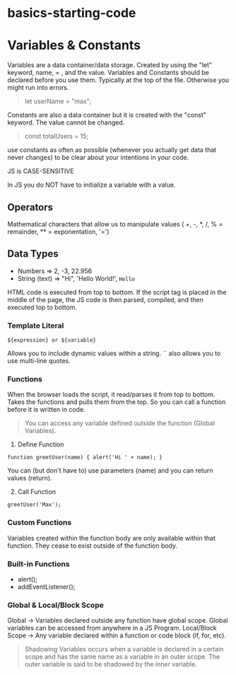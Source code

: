 # basics-starting-code

<!-- 
- Can put script tags at the end of the html code so that the browser renders the html page before executing script. 

- Order in which you execute scripts matters
 -->

 # Variables & Constants

Variables are a data container/data storage.
Created by using the "let" keyword, name, = , and the value. 
Variables and Constants should be declared before you use them. Typically at the top of the file. Otherwise you might run into errors. 

> let userName = "max";

Constants are also a data container but it is created with the "const" keyword. The value cannot be changed. 

> const totalUsers = 15;

use constants as often as possible (whenever you actually get data that never changes) to be clear about your intentions in your code. 

JS is CASE-SENSITIVE

In JS you do NOT have to initialize a variable with a value. 

## Operators

Mathematical characters that allow us to manipulate values ( +, -, *, /, % = remainder, ** = exponentation, '=')

## Data Types

- Numbers => 2, -3, 22.956
- String (text) => "Hi", 'Hello World!', `Hello` 


HTML code is executed from top to bottom. If the script tag is placed in the middle of the page, the JS code is then parsed, compiled, and then executed top to bottom. 

### Template Literal

``${expression} or ${variable}``

Allows you to include dynamic values within a string. `` also allows you to use multi-line quotes.

### Functions

When the browser loads the script, it read/parses it from top to bottom. Takes the functions and pulls them from the top. So you can call a function before it is written in code. 

> You can access any variable defined outside the function (Global Variables). 

1. Define Function

`function greetUser(name) {
    alert('Hi ' + name);
}`

You can (but don't have to) use parameters (name) and you can return values (return). 

2. Call Function

`greetUser('Max');`

### Custom Functions

Variables created within the function body are only available within that function. They cease to exist outside of the function body. 

### Built-in Functions

* alert();
* addEventListener();

### Global & Local/Block Scope

Global -> Variables declared outside any function have global scope. Global variables can be accessed from anywhere in a JS Program. 
Local/Block Scope -> Any variable declared within a function or code block (if, for, etc). 

> Shadowing Variables occurs when a variable is declared in a certain scope and has the same name as a variable in an outer scope. The outer variable is said to be shadowed by the inner variable. 











